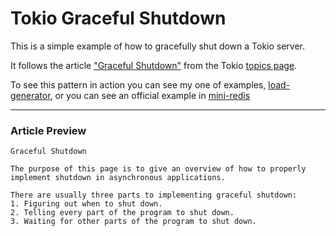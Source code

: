 # Tokio Graceful Shutdown

This is a simple example of how to gracefully shut down a Tokio server.

It follows the article ["Graceful Shutdown"](https://tokio.rs/tokio/topics/shutdown) from the
Tokio [topics page](https://tokio.rs/tokio/topics).

To see this pattern in action you can see my one of examples, [load-generator](../load-generator), or you can see an
official example in [mini-redis](https://github.com/tokio-rs/mini-redis)

---

### Article Preview

```
Graceful Shutdown

The purpose of this page is to give an overview of how to properly implement shutdown in asynchronous applications.

There are usually three parts to implementing graceful shutdown:
1. Figuring out when to shut down.
2. Telling every part of the program to shut down.
3. Waiting for other parts of the program to shut down.
```